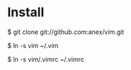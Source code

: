Install
===

$ git clone git://github.com:anex/vim.git

$ ln -s vim ~/.vim 

$ ln -s vim/.vimrc ~/.vimrc
